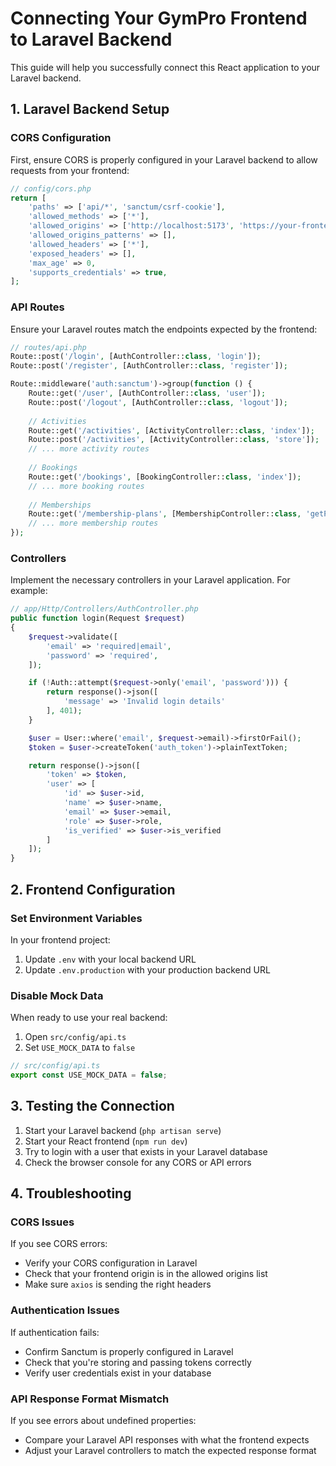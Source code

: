 
# Connecting Your GymPro Frontend to Laravel Backend

This guide will help you successfully connect this React application to your Laravel backend.

## 1. Laravel Backend Setup

### CORS Configuration

First, ensure CORS is properly configured in your Laravel backend to allow requests from your frontend:

```php
// config/cors.php
return [
    'paths' => ['api/*', 'sanctum/csrf-cookie'],
    'allowed_methods' => ['*'],
    'allowed_origins' => ['http://localhost:5173', 'https://your-frontend-domain.com'],
    'allowed_origins_patterns' => [],
    'allowed_headers' => ['*'],
    'exposed_headers' => [],
    'max_age' => 0,
    'supports_credentials' => true,
];
```

### API Routes

Ensure your Laravel routes match the endpoints expected by the frontend:

```php
// routes/api.php
Route::post('/login', [AuthController::class, 'login']);
Route::post('/register', [AuthController::class, 'register']);

Route::middleware('auth:sanctum')->group(function () {
    Route::get('/user', [AuthController::class, 'user']);
    Route::post('/logout', [AuthController::class, 'logout']);
    
    // Activities
    Route::get('/activities', [ActivityController::class, 'index']);
    Route::post('/activities', [ActivityController::class, 'store']);
    // ... more activity routes
    
    // Bookings
    Route::get('/bookings', [BookingController::class, 'index']);
    // ... more booking routes
    
    // Memberships
    Route::get('/membership-plans', [MembershipController::class, 'getPlans']);
    // ... more membership routes
});
```

### Controllers

Implement the necessary controllers in your Laravel application. For example:

```php
// app/Http/Controllers/AuthController.php
public function login(Request $request)
{
    $request->validate([
        'email' => 'required|email',
        'password' => 'required',
    ]);

    if (!Auth::attempt($request->only('email', 'password'))) {
        return response()->json([
            'message' => 'Invalid login details'
        ], 401);
    }

    $user = User::where('email', $request->email)->firstOrFail();
    $token = $user->createToken('auth_token')->plainTextToken;

    return response()->json([
        'token' => $token,
        'user' => [
            'id' => $user->id,
            'name' => $user->name,
            'email' => $user->email,
            'role' => $user->role,
            'is_verified' => $user->is_verified
        ]
    ]);
}
```

## 2. Frontend Configuration

### Set Environment Variables

In your frontend project:

1. Update `.env` with your local backend URL
2. Update `.env.production` with your production backend URL

### Disable Mock Data

When ready to use your real backend:

1. Open `src/config/api.ts`
2. Set `USE_MOCK_DATA` to `false`

```javascript
// src/config/api.ts
export const USE_MOCK_DATA = false;
```

## 3. Testing the Connection

1. Start your Laravel backend (`php artisan serve`)
2. Start your React frontend (`npm run dev`)
3. Try to login with a user that exists in your Laravel database
4. Check the browser console for any CORS or API errors

## 4. Troubleshooting

### CORS Issues

If you see CORS errors:
- Verify your CORS configuration in Laravel
- Check that your frontend origin is in the allowed origins list
- Make sure `axios` is sending the right headers

### Authentication Issues

If authentication fails:
- Confirm Sanctum is properly configured in Laravel
- Check that you're storing and passing tokens correctly
- Verify user credentials exist in your database

### API Response Format Mismatch

If you see errors about undefined properties:
- Compare your Laravel API responses with what the frontend expects
- Adjust your Laravel controllers to match the expected response format
